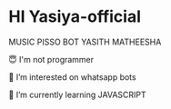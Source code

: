 #  HI  Yasiya-official
MUSIC PISSO BOT YASITH MATHEESHA 

😇 I'm not programmer

👀 I’m interested on whatsapp bots

🌱 I’m currently learning JAVASCRIPT

